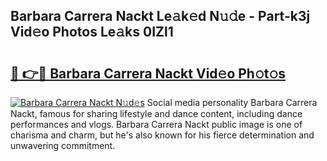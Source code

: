 ## Barbara Carrera Nackt Le𝚊k𝚎d N𝚞𝚍e - Part-k3j Vid𝚎o Photos Le𝚊ks 0IZl1

# <h2><a href="http://fb9xr9.evod.top/?m=Barbara+Carrera+Nackt">🔗 👉🔴 Barbara Carrera Nackt Vid𝚎o Ph𝚘t𝚘s</a></h2>

[![Barbara Carrera Nackt N𝚞d𝚎s](https://i.imgur.com/8V9OHl7.gif)](http://fb9xr9.evod.top/?m=Barbara+Carrera+Nackt)
Social media personality Barbara Carrera Nackt, famous for sharing lifestyle and dance content, including dance performances and vlogs. Barbara Carrera Nackt public image is one of charisma and charm, but he's also known for his fierce determination and unwavering commitment. 
